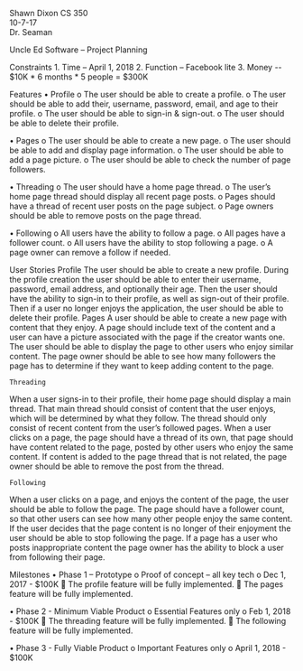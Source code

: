 Shawn Dixon
   CS 350  
   10-7-17  
   Dr. Seaman  

Uncle Ed Software – Project Planning

Constraints
	1. Time – April 1, 2018
	2. Function – Facebook lite
	3. Money -- $10K * 6 months * 5 people = $300K

Features
•	Profile
o	The user should be able to create a profile.
o	The user should be able to add their, username, password, email, and age to their profile.
o	The user should be able to sign-in & sign-out.
o	The user should be able to delete their profile.
		
•	Pages
o	The user should be able to create a new page.
o	The user should be able to add and display page information.
o	The user should be able to add a page picture.
o	The user should be able to check the number of page followers.

•	Threading
o	The user should have a home page thread.
o	The user’s home page thread should display all recent page posts.
o	Pages should have a thread of recent user posts on the page subject.
o	Page owners should be able to remove posts on the page thread.
	
•	Following
o	All users have the ability to follow a page.
o	All pages have a follower count.
o	All users have the ability to stop following a page.
o	A page owner can remove a follow if needed.
	
	
User Stories
	Profile
The user should be able to create a new profile. During the profile creation the user should be able to enter their username, password, email address, and optionally their age. Then the user should have the ability to sign-in to their profile, as well as sign-out of their profile. Then if a user no longer enjoys the application, the user should be able to delete their profile.
	Pages
A user should be able to create a new page with content that they enjoy. A page should include text of the content and a user can have a picture associated with the page if the creator wants one. The user should be able to display the page to other users who enjoy similar content. The page owner should be able to see how many followers the page has to determine if they want to keep adding content to the page.

	Threading
When a user signs-in to their profile, their home page should display a main thread. That main thread should consist of content that the user enjoys, which will be determined by what they follow. The thread should only consist of recent content from the user’s followed pages. When a user clicks on a page, the page should have a thread of its own, that page should have content related to the page, posted by other users who enjoy the same content. If content is added to the page thread that is not related, the page owner should be able to remove the post from the thread.

	Following
When a user clicks on a page, and enjoys the content of the page, the user should be able to follow the page. The page should have a follower count, so that other users can see how many other people enjoy the same content. If the user decides that the page content is no longer of their enjoyment the user should be able to stop following the page. If a page has a user who posts inappropriate content the page owner has the ability to block a user from following their page.

Milestones
•	Phase 1 – Prototype
o	Proof of concept – all key tech
o	Dec 1, 2017 - $100K
	The profile feature will be fully implemented.
	The pages feature will be fully implemented.

•	Phase 2 - Minimum Viable Product
o	Essential Features only
o	Feb 1, 2018 - $100K
	The threading feature will be fully implemented.
	The following feature will be fully implemented.

•	Phase 3 - Fully Viable Product
o	Important Features only
o	April 1, 2018 - $100K

